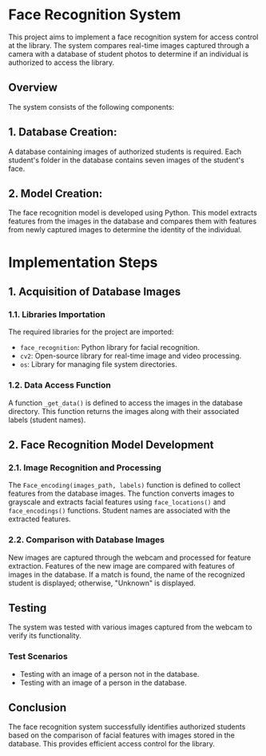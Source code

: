 # Face Recognition System
This project aims to implement a face recognition system for access control at the library. The system compares real-time images captured through a camera with a database of student photos to determine if an individual is authorized to access the library.

## Overview

The system consists of the following components:

## 1. Database Creation:

A database containing images of authorized students is required. Each student's folder in the database contains seven images of the student's face.

## 2. Model Creation:

The face recognition model is developed using Python. This model extracts features from the images in the database and compares them with features from newly captured images to determine the identity of the individual.

# Implementation Steps

## 1. Acquisition of Database Images

### 1.1. Libraries Importation

The required libraries for the project are imported:

- `face_recognition`: Python library for facial recognition.
- `cv2`: Open-source library for real-time image and video processing.
- `os`: Library for managing file system directories.

### 1.2. Data Access Function

A function `_get_data()` is defined to access the images in the database directory. This function returns the images along with their associated labels (student names).

## 2. Face Recognition Model Development

### 2.1. Image Recognition and Processing

The `Face_encoding(images_path, labels)` function is defined to collect features from the database images. The function converts images to grayscale and extracts facial features using `face_locations()` and `face_encodings()` functions. Student names are associated with the extracted features.

### 2.2. Comparison with Database Images

New images are captured through the webcam and processed for feature extraction. Features of the new image are compared with features of images in the database. If a match is found, the name of the recognized student is displayed; otherwise, "Unknown" is displayed.

## Testing

The system was tested with various images captured from the webcam to verify its functionality.

### Test Scenarios

- Testing with an image of a person not in the database.
- Testing with an image of a person in the database.

## Conclusion

The face recognition system successfully identifies authorized students based on the comparison of facial features with images stored in the database. This provides efficient access control for the library.
